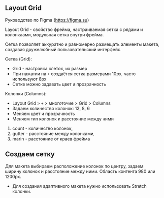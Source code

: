 ## Layout Grid
Руководство по Figma (https://figma.su)

Layout Grid - свойство фрейма, настраиваемая сетка с рядами и колонкаами, модульная сетка внутри фрейма.

Сетка позволяет аккуратно и равномерно размещать элементы макета, создавая дружелюбный пользовательский интерфейс.

Сетка (Grid):
* Grid - настройка клеток, их размер
* При нажатии на `+` создаётся сетка размерами 10px, часто используют 8px
* Сетке можно задавать цвет и прозрачность

Колонки (Columns):
* Layout Grid > `+` > многоточие > Grid > Columns
* Задаем количество колонок: 12, 8, 6
* Меняем цвет и прозрачность
* Меняем тип колонок и расстояние между ними

1. count - количество колонок,
2. gutter - расстояние между колонками,
3. marin - расстояние от краев фрейма

## Создаем сетку
Для макета выбираем расположение колонок по центру, задаем ширину колонок и расстояние между ними. Область контента 980 или 1200px.

* Для создания адаптивного макета нужно использовать Stretch колонки.
